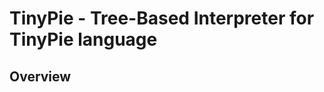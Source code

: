 TinyPie - Tree-Based Interpreter for TinyPie language
=====================================================

Overview
--------

